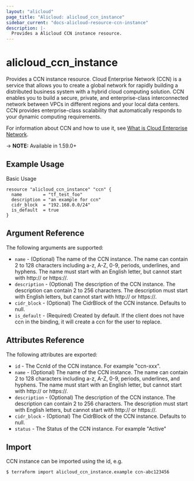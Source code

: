 ```yaml
---
layout: "alicloud"
page_title: "Alicloud: alicloud_ccn_instance"
sidebar_current: "docs-alicloud-resource-ccn-instance"
description: |-
  Provides a Alicloud CCN instance resource.
---
```


# alicloud\_ccn_instance

Provides a CCN instance resource. Cloud Enterprise Network (CCN) is a service that allows you to create a global network for rapidly building a distributed business system with a hybrid cloud computing solution. CCN enables you to build a secure, private, and enterprise-class interconnected network between VPCs in different regions and your local data centers. CCN provides enterprise-class scalability that automatically responds to your dynamic computing requirements.

For information about CCN and how to use it, see [What is Cloud Enterprise Network](https://www.alibabacloud.com/help/doc-detail/93667.htm).

-> **NOTE:** Available in 1.59.0+

## Example Usage

Basic Usage

```
resource "alicloud_ccn_instance" "ccn" {
  name        = "tf_test_foo"
  description = "an example for ccn"
  cidr_block  = "192.168.0.0/24"
  is_default  = true
}
```
## Argument Reference

The following arguments are supported:

* `name` - (Optional) The name of the CCN instance. The name can contain 2 to 128 characters including a-z, A-Z, 0-9, periods, underlines, and hyphens. The name must start with an English letter, but cannot start with http:// or https://.
* `description` - (Optional) The description of the CCN instance. The description can contain 2 to 256 characters. The description must start with English letters, but cannot start with http:// or https://.
* `cidr_block` - (Optional) The CidrBlock of the CCN instance. Defaults to null.
* `is_default` - (Required) Created by default. If the client does not have ccn in the binding, it will create a ccn for the user to replace.


## Attributes Reference

The following attributes are exported:

* `id` - The CcnId of the CCN instance. For example "ccn-xxx".
* `name` - (Optional) The name of the CCN instance. The name can contain 2 to 128 characters including a-z, A-Z, 0-9, periods, underlines, and hyphens. The name must start with an English letter, but cannot start with http:// or https://.
* `description` - (Optional) The description of the CCN instance. The description can contain 2 to 256 characters. The description must start with English letters, but cannot start with http:// or https://.
* `cidr_block` - (Optional) The CidrBlock of the CCN instance. Defaults to null.
* `status` - The Status of the CCN instance. For example "Active"


## Import

CCN instance can be imported using the id, e.g.

```
$ terraform import alicloud_ccn_instance.example ccn-abc123456
```

